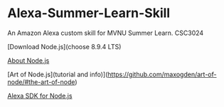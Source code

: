 # Alexa-Summer-Learn-Skill
An Amazon Alexa custom skill for MVNU Summer Learn. CSC3024

[Download Node.js](choose 8.9.4 LTS)

[About Node.js](https://nodejs.org/en/about/)

[Art of Node.js](tutorial and info)](https://github.com/maxogden/art-of-node/#the-art-of-node)

[Alexa SDK for Node.js](https://github.com/alexa/alexa-skills-kit-sdk-for-nodejs)